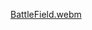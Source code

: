 [BattleField.webm](https://github.com/devanshee79/BattleField/assets/76983086/2c3985c5-8b10-4d74-a60b-67b79bc0a8be)
